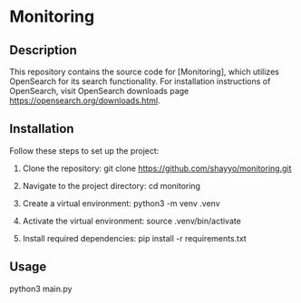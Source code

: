 # Monitoring

## Description
This repository contains the source code for [Monitoring], which utilizes OpenSearch for its search functionality. For installation instructions of OpenSearch, visit OpenSearch downloads page https://opensearch.org/downloads.html.

## Installation
Follow these steps to set up the project:

1. Clone the repository:
    git clone https://github.com/shayyo/monitoring.git

2. Navigate to the project directory:
    cd monitoring

3. Create a virtual environment:
    python3 -m venv .venv

4. Activate the virtual environment:
    source .venv/bin/activate

5. Install required dependencies:
    pip install -r requirements.txt

## Usage
python3 main.py

